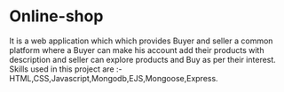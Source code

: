 # Online-shop
It  is a web application which   which    provides Buyer and seller a common platform where a Buyer can make his account add their products with description and seller can explore   products and Buy as per their interest.
Skills used in this project   are   :- HTML,CSS,Javascript,Mongodb,EJS,Mongoose,Express.
